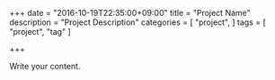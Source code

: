 +++
date = "2016-10-19T22:35:00+09:00"
title = "Project Name"
description = "Project Description"
categories = [
    "project",
]
tags = [
    "project",
    "tag"
]

+++

Write your content.